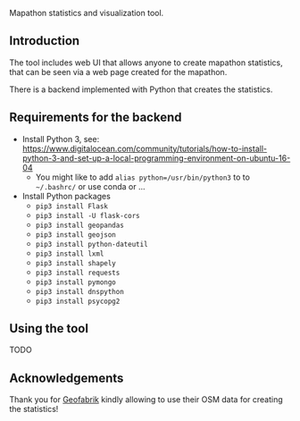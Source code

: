 
Mapathon statistics and visualization tool.

## Introduction

The tool includes web UI that allows anyone to create mapathon statistics,
that can be seen via a web page created for the mapathon.

There is a backend implemented with Python that creates the statistics.

## Requirements for the backend

* Install Python 3, see: https://www.digitalocean.com/community/tutorials/how-to-install-python-3-and-set-up-a-local-programming-environment-on-ubuntu-16-04
  * You might like to add `alias python=/usr/bin/python3` to to `~/.bashrc/` or use conda or ...
* Install Python packages
  * `pip3 install Flask`
  * `pip3 install -U flask-cors`
  * `pip3 install geopandas`
  * `pip3 install geojson`
  * `pip3 install python-dateutil`
  * `pip3 install lxml`
  * `pip3 install shapely`
  * `pip3 install requests`
  * `pip3 install pymongo`
  * `pip3 install dnspython`
  * `pip3 install psycopg2`


## Using the tool

TODO

## Acknowledgements

Thank you for <a href="http://www.geofabrik.de/">Geofabrik</a>
kindly allowing to use their OSM data for creating the statistics!
